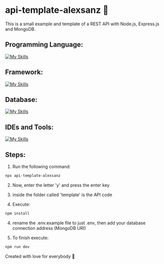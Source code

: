 # api-template-alexsanz 🚀

This is a small example and template of a REST API with Node.js, Express.js and MongoDB.

## Programming Language:

[![My Skills](https://skillicons.dev/icons?i=javascript&perline=3)](https://skillicons.dev)

## Framework:

[![My Skills](https://skillicons.dev/icons?i=nodejs&perline=3)](https://skillicons.dev)

## Database:

[![My Skills](https://skillicons.dev/icons?i=mongodb&perline=3)](https://skillicons.dev)

## IDEs and Tools:

[![My Skills](https://skillicons.dev/icons?i=vscode,github&perline=3)](https://skillicons.dev)

## Steps:

1. Run the following command:

```bash
npx api-template-alexsanz
```

2. Now, enter the letter 'y' and press the enter key

3. inside the folder called 'template' is the API code

4. Execute:

```bash
npm install
```

4. rename the .env.example file to just .env, then add your database connection address (MongoDB URI)

5. To finish execute:

```bash
npm run dev
```

Created with love for everybody 💙
